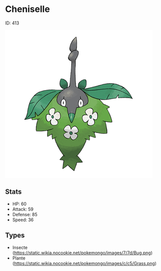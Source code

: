 # Cheniselle


ID: 413

![](https://raw.githubusercontent.com/PokeAPI/sprites/master/sprites/pokemon/other/official-artwork/413.png "Cheniselle")

## Stats


 - HP: 60
 - Attack: 59
 - Defense: 85
 - Speed: 36

## Types


 - Insecte (https://static.wikia.nocookie.net/pokemongo/images/7/7d/Bug.png)
 - Plante (https://static.wikia.nocookie.net/pokemongo/images/c/c5/Grass.png)
